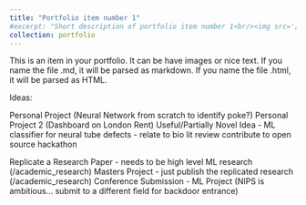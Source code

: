 ```yaml
---
title: "Portfolio item number 1"
#excerpt: "Short description of portfolio item number 1<br/><img src='/images/500x300.png'>"
collection: portfolio
---
```


This is an item in your portfolio. It can be have images or nice text. If you name the file .md, it will be parsed as markdown. If you name the file .html, it will be parsed as HTML. 

Ideas:

Personal Project (Neural Network from scratch to identify poke?)
Personal Project 2 (Dashboard on London Rent)
Useful/Partially Novel Idea - ML classifier for neural tube defects - relate to bio lit review
contribute to open source
hackathon

Replicate a Research Paper - needs to be high level ML research (/academic_research)
Masters Project - just publish the replicated research (/academic_research)
Conference Submission - ML Project (NIPS is ambitious... submit to a different field for backdoor entrance)

